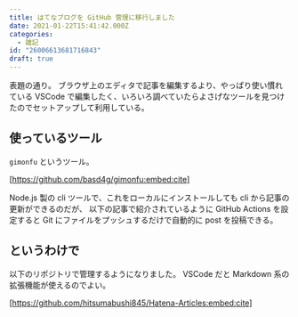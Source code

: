 ```yaml
---
title: はてなブログを GitHub 管理に移行しました
date: 2021-01-22T15:41:42.000Z
categories:
  - 雑記
id: "26006613681716843"
draft: true
---
```

表題の通り。
ブラウザ上のエディタで記事を編集するより、やっぱり使い慣れている VSCode で編集したく、いろいろ調べていたらよさげなツールを見つけたのでセットアップして利用している。

## 使っているツール

`gimonfu` というツール。

[https://github.com/basd4g/gimonfu:embed:cite]

Node.js 製の cli ツールで、これをローカルにインストールしても cli から記事の更新ができるのだが、
以下の記事で紹介されているように GitHub Actions を設定すると Git にファイルをプッシュするだけで自動的に post を投稿できる。

## というわけで

以下のリポジトリで管理するようになりました。
VSCode だと Markdown 系の拡張機能が使えるのでよい。

[https://github.com/hitsumabushi845/Hatena-Articles:embed:cite]
